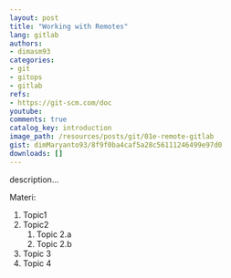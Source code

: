 ```yaml
---
layout: post
title: "Working with Remotes"
lang: gitlab
authors:
- dimasm93
categories:
- git
- gitops
- gitlab
refs: 
- https://git-scm.com/doc
youtube: 
comments: true
catalog_key: introduction
image_path: /resources/posts/git/01e-remote-gitlab
gist: dimMaryanto93/8f9f0ba4caf5a28c56111246499e97d0
downloads: []
---
```



description...

<!--more-->

Materi: 

1. Topic1
2. Topic2
    1. Topic 2.a
    2. Topic 2.b
3. Topic 3
4. Topic 4